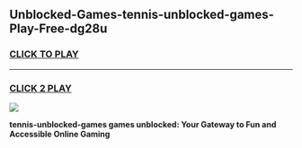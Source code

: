 
## Unblocked-Games-tennis-unblocked-games-Play-Free-dg28u
<h3>
<a href="https://premium76.site?title=tennis-unblocked-games&ref=20A">CLICK TO PLAY</a></h3>
<hr>

<h3>
<a href="https://premium76.site?title=tennis-unblocked-games&ref=20A">CLICK 2 PLAY</a>
  
</h3>

<a href="https://premium76.site?title=tennis-unblocked-games&ref=20A"><img src="https://clearcache.store/games.png"></a>


**tennis-unblocked-games games unblocked: Your Gateway to Fun and Accessible Online Gaming**
